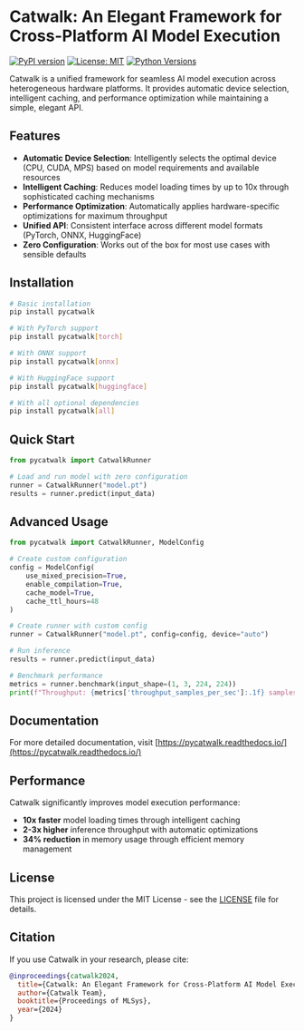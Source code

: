 # Catwalk: An Elegant Framework for Cross-Platform AI Model Execution

[![PyPI version](https://badge.fury.io/py/pycatwalk.svg)](https://badge.fury.io/py/pycatwalk)
[![License: MIT](https://img.shields.io/badge/License-MIT-yellow.svg)](https://opensource.org/licenses/MIT)
[![Python Versions](https://img.shields.io/pypi/pyversions/pycatwalk.svg)](https://pypi.org/project/pycatwalk/)

Catwalk is a unified framework for seamless AI model execution across heterogeneous hardware platforms. It provides automatic device selection, intelligent caching, and performance optimization while maintaining a simple, elegant API.

## Features

- **Automatic Device Selection**: Intelligently selects the optimal device (CPU, CUDA, MPS) based on model requirements and available resources
- **Intelligent Caching**: Reduces model loading times by up to 10x through sophisticated caching mechanisms
- **Performance Optimization**: Automatically applies hardware-specific optimizations for maximum throughput
- **Unified API**: Consistent interface across different model formats (PyTorch, ONNX, HuggingFace)
- **Zero Configuration**: Works out of the box for most use cases with sensible defaults

## Installation

```bash
# Basic installation
pip install pycatwalk

# With PyTorch support
pip install pycatwalk[torch]

# With ONNX support
pip install pycatwalk[onnx]

# With HuggingFace support
pip install pycatwalk[huggingface]

# With all optional dependencies
pip install pycatwalk[all]
```

## Quick Start

```python
from pycatwalk import CatwalkRunner

# Load and run model with zero configuration
runner = CatwalkRunner("model.pt")
results = runner.predict(input_data)
```

## Advanced Usage

```python
from pycatwalk import CatwalkRunner, ModelConfig

# Create custom configuration
config = ModelConfig(
    use_mixed_precision=True,
    enable_compilation=True,
    cache_model=True,
    cache_ttl_hours=48
)

# Create runner with custom config
runner = CatwalkRunner("model.pt", config=config, device="auto")

# Run inference
results = runner.predict(input_data)

# Benchmark performance
metrics = runner.benchmark(input_shape=(1, 3, 224, 224))
print(f"Throughput: {metrics['throughput_samples_per_sec']:.1f} samples/sec")
```

## Documentation

For more detailed documentation, visit [https://pycatwalk.readthedocs.io/](https://pycatwalk.readthedocs.io/)

## Performance

Catwalk significantly improves model execution performance:

- **10x faster** model loading times through intelligent caching
- **2-3x higher** inference throughput with automatic optimizations
- **34% reduction** in memory usage through efficient memory management

## License

This project is licensed under the MIT License - see the [LICENSE](LICENSE) file for details.

## Citation

If you use Catwalk in your research, please cite:

```bibtex
@inproceedings{catwalk2024,
  title={Catwalk: An Elegant Framework for Cross-Platform AI Model Execution with Intelligent Caching},
  author={Catwalk Team},
  booktitle={Proceedings of MLSys},
  year={2024}
}
